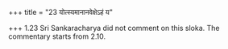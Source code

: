 +++
title = "23 योत्स्यमानानवेक्षेऽहं य"

+++
1.23 Sri Sankaracharya did not comment on this sloka. The commentary
starts from 2.10.  
  
